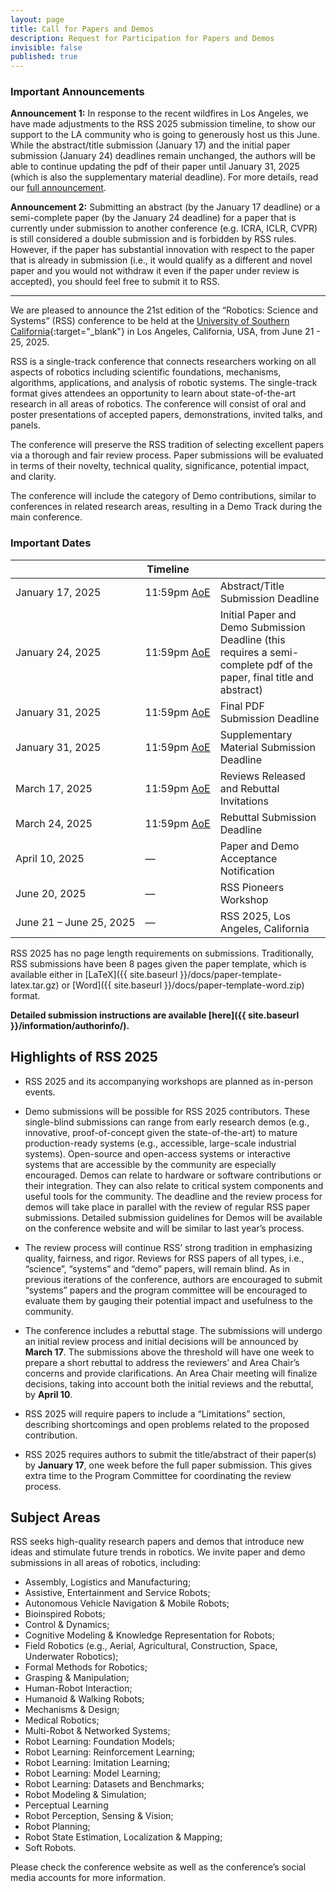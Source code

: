```yaml
---
layout: page
title: Call for Papers and Demos
description: Request for Participation for Papers and Demos
invisible: false
published: true
---
```


### Important Announcements

**Announcement 1:** In response to the recent wildfires in Los Angeles, we have made adjustments to the RSS 2025 submission timeline, to show our support to the LA community who is going to generously host us this June. While the abstract/title submission (January 17) and the initial paper submission (January 24) deadlines remain unchanged, the authors will be able to continue updating the pdf of their paper until January 31, 2025 (which is also the supplementary material deadline). For more details, read our [full announcement](/updates/la-wildfires/).

**Announcement 2:** Submitting an abstract (by the January 17 deadline) or a semi-complete paper (by the January 24 deadline) for a paper that is currently under submission to another conference (e.g. ICRA, ICLR, CVPR) is still considered a double submission and is forbidden by RSS rules. However, if the paper has substantial innovation with respect to the paper that is already in submission (i.e., it would qualify as a different and novel paper and you would not withdraw it even if the paper under review is accepted), you should feel free to submit it to RSS.

---

We are pleased to announce the 21st edition of the “Robotics: Science and Systems” (RSS) conference to be held at the [University of Southern California](https://www.usc.edu/){:target="_blank"} in Los Angeles, California, USA, from June 21 - 25, 2025. 

RSS is a single-track conference that connects researchers working on all aspects of robotics including scientific foundations, mechanisms, algorithms, applications, and analysis of robotic systems. The single-track format gives attendees an opportunity to learn about state-of-the-art research in all areas of robotics. The conference will consist of oral and poster presentations of accepted papers, demonstrations, invited talks, and panels.

The conference will preserve the RSS tradition of selecting excellent papers via a thorough and fair review process. Paper submissions will be evaluated in terms of their novelty, technical quality, significance, potential impact, and clarity.

<!-- The conference will again include the recently added category of Demo contributions, similar to conferences in related research areas, resulting in a Demo Track during the main conference. -->
The conference will include the category of Demo contributions, similar to conferences in related research areas, resulting in a Demo Track during the main conference.


### Important Dates

<style>
  .nowrap {
    white-space: nowrap;
  }
  .wrap {
    white-space: normal;
  }
</style>

<table class="table">
    <thead>
      <tr>
        <th colspan="3">Timeline</th>
      </tr>
    </thead>
    <tbody>
      <tr>
        <td class="nowrap">January 17, 2025</td>
        <td class="nowrap">11:59pm <a href="https://time.is/Anywhere_on_Earth">AoE</a></td>
        <td class="wrap">Abstract/Title Submission Deadline</td>
      </tr>
      <tr>
        <td class="nowrap">January 24, 2025</td>
        <td class="nowrap">11:59pm <a href="https://time.is/Anywhere_on_Earth">AoE</a></td>
        <td class="wrap">Initial Paper and Demo Submission Deadline (this requires a semi-complete pdf of the paper, final title and abstract)</td>
      </tr>
      <tr>
        <td class="nowrap">January 31, 2025</td>
        <td class="nowrap">11:59pm <a href="https://time.is/Anywhere_on_Earth">AoE</a></td>
        <td class="wrap">Final PDF Submission Deadline</td>
      </tr>
      <tr>
        <td class="nowrap">January 31, 2025</td>
        <td class="nowrap">11:59pm <a href="https://time.is/Anywhere_on_Earth">AoE</a></td>
        <td class="wrap">Supplementary Material Submission Deadline</td>
      </tr>
      <tr>
        <!-- <td colspan="2">March 17, 2025</td> -->
        <td class="nowrap">March 17, 2025</td>
        <td class="nowrap">11:59pm <a href="https://time.is/Anywhere_on_Earth">AoE</a></td>
        <td class="wrap">Reviews Released and Rebuttal Invitations</td>
      </tr>
      <tr>
        <td class="nowrap">March 24, 2025</td>
        <td class="nowrap">11:59pm <a href="https://time.is/Anywhere_on_Earth">AoE</a></td>
        <td class="wrap">Rebuttal Submission Deadline</td>
      </tr>
      <tr>
        <!-- <td colspan="2">April 10, 2025</td> -->
        <td class="nowrap">April 10, 2025</td>
        <td>—</td>
        <td class="wrap">Paper and Demo Acceptance Notification</td>
      </tr>
      <tr>
        <!-- <td colspan="2">June 20, 2025</td> -->
        <td class="nowrap">June 20, 2025</td>
        <td>—</td>
        <td class="wrap">RSS Pioneers Workshop</td>
      </tr>
      <tr>
        <!-- <td colspan="2">June 21 &ndash; June 25, 2025</td> -->
        <td class="nowrap">June 21 &ndash; June 25, 2025</td>
        <td>—</td>
        <td class="wrap">RSS 2025, Los Angeles, California</td>
      </tr>
    </tbody>
</table>

RSS 2025 has no page length requirements on submissions.  Traditionally, RSS submissions have been 8 pages given the paper template, which is available either in [LaTeX]({{ site.baseurl }}/docs/paper-template-latex.tar.gz) or [Word]({{ site.baseurl }}/docs/paper-template-word.zip) format. 
<!-- We expect that most submitted papers will have a similar length. We trust that authors will recognize that respecting reviewers’ time is helpful to the evaluation of their work. -->


**Detailed submission instructions are available [here]({{ site.baseurl }}/information/authorinfo/).**

## Highlights of RSS 2025

  <!-- *   RSS 2025 and its accompanying workshops are planned as in-person events, excluding any unexpected developments with the COVID-19 pandemic or similar unfortunate global events. -->
  *  RSS 2025 and its accompanying workshops are planned as in-person events.

  <!-- *  Demo submissions will be possible for RSS 2025 contributors. These single-blind submissions can range from early research demos (e.g., innovative, proof-of-concept given the state-of-the-art) to mature production-ready systems (e.g., accessible, large-scale industrial systems), which can be demonstrated during the meeting. Open-source and open-access systems or interactive systems that are accessible by the community are especially encouraged. Demos can relate to hardware or software contributions or their integration. They can also relate to critical system components and useful tools for the community. The deadline and the review process for demos will take place in parallel with the review of regular RSS paper submissions. Detailed submission guidelines for Demos will be available on the conference website and will be similar to last year’s process. -->

  *  Demo submissions will be possible for RSS 2025 contributors. These single-blind submissions can range from early research demos (e.g., innovative, proof-of-concept given the state-of-the-art) to mature production-ready systems (e.g., accessible, large-scale industrial systems). Open-source and open-access systems or interactive systems that are accessible by the community are especially encouraged. Demos can relate to hardware or software contributions or their integration. They can also relate to critical system components and useful tools for the community. The deadline and the review process for demos will take place in parallel with the review of regular RSS paper submissions. Detailed submission guidelines for Demos will be available on the conference website and will be similar to last year’s process.

  *   The review process will continue RSS’ strong tradition in emphasizing quality, fairness, and rigor. Reviews for RSS papers of all types, i.e., “science”, “systems” and “demo” papers, will remain blind. As in previous iterations of the conference, authors are encouraged to submit “systems” papers and the program committee will be encouraged to evaluate them by gauging their potential impact and usefulness to the community.

  <!-- *   The conference will follow a two-stage review process this year. During the first round (up to **March 17**) a threshold decision will be made by the reviewers and the Area Chair given the initial submission. The submissions above the threshold will have 1 week to revise and resubmit as well as rebut any review comments as part of the authors’ response. For the second round of the review process, the revised submission and authors’ responses will be shared with the original reviewers and the Area Chair. An Area Chair meeting will finalise decisions regarding the revised submissions by **April 10**. -->

  *   The conference includes a rebuttal stage. The submissions will undergo an initial review process and initial decisions will be announced by **March 17**. The submissions above the threshold will have one week to prepare a short rebuttal to address the reviewers’ and Area Chair’s concerns and provide clarifications. An Area Chair meeting will finalize decisions, taking into account both the initial reviews and the rebuttal, by **April 10**.

  *   RSS 2025 will require papers to include a “Limitations” section, describing shortcomings and open problems related to the proposed contribution. 

  *   RSS 2025 requires authors to submit the title/abstract of their paper(s) by **January 17**, one week before the full paper submission. This gives extra time to the Program Committee for coordinating the review process.

## Subject Areas

RSS seeks high-quality research papers and demos that introduce new ideas and stimulate future trends in robotics. We invite paper and demo submissions in all areas of robotics, including:

* Assembly, Logistics and Manufacturing; 
* Assistive, Entertainment and Service Robots; 
* Autonomous Vehicle Navigation & Mobile Robots; 
* Bioinspired Robots; 
* Control & Dynamics; 
* Cognitive Modeling & Knowledge Representation for Robots; 
* Field Robotics (e.g., Aerial, Agricultural, Construction, Space, Underwater Robotics); 
* Formal Methods for Robotics; 
* Grasping & Manipulation; 
* Human-Robot Interaction; 
* Humanoid & Walking Robots; 
* Mechanisms & Design; 
* Medical Robotics; 
* Multi-Robot & Networked Systems; 
* Robot Learning: Foundation Models;
* Robot Learning: Reinforcement Learning;
* Robot Learning: Imitation Learning;
* Robot Learning: Model Learning;
* Robot Learning: Datasets and Benchmarks;
* Robot Modeling & Simulation; 
* Perceptual Learning
* Robot Perception, Sensing & Vision; 
* Robot Planning; 
* Robot State Estimation, Localization & Mapping;
* Soft Robots.

Please check the conference website as well as the conference’s social media accounts for more information.
